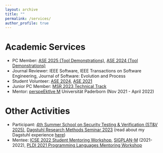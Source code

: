 ```yaml
---
layout: archive
title: ""
permalink: /services/
author_profile: true
---
```


**Academic Services**
======

* PC Member: [ASE 2025 (Tool Demonstrations)](https://conf.researchr.org/track/ase-2025/ase-2025-tool-demonstration-track), [ASE 2024 (Tool Demonstrations)](https://conf.researchr.org/track/ase-2024/ase-2024-tool-demonstrations)
* Journal Reviewer: IEEE Software, IEEE Transactions on Software Engineering, Journal of Software: Evolution and Process 
* Student Volunteer: [ASE 2024](https://conf.researchr.org/home/ase-2024), [ASE 2021](https://conf.researchr.org/home/ase-2021)
* Junior PC Member: [MSR 2023 Technical Track](https://conf.researchr.org/track/msr-2023/msr-2023-technical-papers?)
* Mentor: [perspeEktIve M](https://www.eim.uni-paderborn.de/en/faculty/studies/mentoring-programme) Universität Paderborn (Nov 2021 - April 2022)

**Other Activities**
=====

* Participant: [4th Summer School on Security Testing & Verification (ST&V 2025)](https://cybersecurity-research.be/summer-school-on-security-testing-and-verification-2025), [Dagstuhl Research Methods Seminar 2023](https://www.dagstuhl.de/en/seminars/seminar-calendar/seminar-details/23433) (read about my Dagstuhl experience [here](https://mugdhak30.github.io/Schloss-Dagstuhl/))
* Mentee: [ICSE 2022 Student Mentoring Workshop](https://conf.researchr.org/track/icse-2022/icse-2022-smew---student-mentoring-workshop), [SIGPLAN-M](https://www.sigplan.org/LongTermMentoring/) (2021-2022), [PLDI 2021 Programming Languages Mentoring Workshop](https://pldi21.sigplan.org/home/PLMW-PLDI-2021)